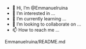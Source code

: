 - 👋 Hi, I’m @Emmanuelruina
- 👀 I’m interested in ...
- 🌱 I’m currently learning ...
- 💞️ I’m looking to collaborate on ...
- 📫 How to reach me ...

<!---
Emmanuelruina/Emmanuelruina is a ✨ special ✨ repository because its `README.md` (this file) appears on your GitHub profile.
You can click the Preview link to take a look at your changes.
--->Emmanuelruina/README.md 
